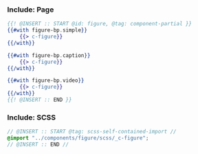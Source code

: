 
### Include: Page

``` hbs
{{! @INSERT :: START @id: figure, @tag: component-partial }}
{{#with figure-bp.simple}}
	{{> c-figure}}
{{/with}}

{{#with figure-bp.caption}}
	{{> c-figure}}
{{/with}}

{{#with figure-bp.video}}
	{{> c-figure}}
{{/with}}
{{! @INSERT :: END }}
```

### Include: SCSS

``` scss
// @INSERT :: START @tag: scss-self-contained-import //
@import "../components/figure/scss/_c-figure";
// @INSERT :: END //
```
